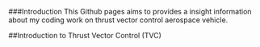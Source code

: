 ###Introduction
This Github pages aims to provides a insight information about my coding work on thrust vector control aerospace vehicle.

##Introduction to Thrust Vector Control (TVC)